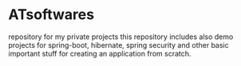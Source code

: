 # ATsoftwares
repository for my private projects
this repository includes also demo projects for spring-boot, hibernate, spring security and other basic important stuff 
for creating an application from scratch.
